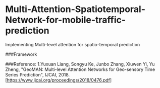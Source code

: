 # Multi-Attention-Spatiotemporal-Network-for-mobile-traffic-prediction
Implementing Multi-level attention for spatio-temporal prediction

###Framework



###Reference:
1.Yuxuan Liang, Songyu Ke, Junbo Zhang, Xiuwen Yi, Yu Zheng, "GeoMAN: Multi-level Attention Networks for Geo-sensory Time Series Prediction", IJCAI, 2018.[https://www.ijcai.org/proceedings/2018/0476.pdf]

